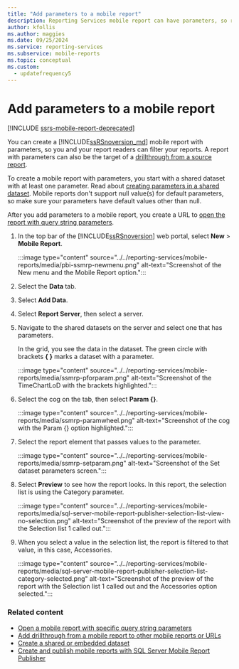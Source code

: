 ```yaml
---
title: "Add parameters to a mobile report"
description: Reporting Services mobile report can have parameters, so report readers can filter your reports. Such a report can also be the target of a drillthrough.
author: kfollis
ms.author: maggies
ms.date: 09/25/2024
ms.service: reporting-services
ms.subservice: mobile-reports
ms.topic: conceptual
ms.custom:
  - updatefrequency5
---
```

# Add parameters to a mobile report

[!INCLUDE [ssrs-mobile-report-deprecated](../../includes/ssrs-mobile-report-deprecated.md)]

You can create a [!INCLUDE[ssRSnoversion_md](../../includes/ssrsnoversion-md.md)] mobile report with parameters, so you and your report readers can filter your reports. A report with parameters can also be the target of a [drillthrough from a source report](../../reporting-services/mobile-reports/add-drillthrough-from-a-mobile-report-to-other-mobile-reports-or-urls.md). 

To create a mobile report with parameters, you start with a shared dataset with at least one parameter. Read about [creating parameters in a shared dataset](../../reporting-services/report-data/create-a-shared-dataset-or-embedded-dataset-report-builder-and-ssrs.md). Mobile reports don't support null value(s) for default parameters, so make sure your parameters have default values other than null.

After you add parameters to a mobile report, you create a URL to [open the report with query string parameters](../../reporting-services/mobile-reports/open-a-mobile-report-with-specific-query-string-parameters-reporting-services.md). 

1. In the top bar of the [!INCLUDE[ssRSnoversion](../../includes/ssrsnoversion-md.md)] web portal, select **New** > **Mobile Report**.  
  
   :::image type="content" source="../../reporting-services/mobile-reports/media/pbi-ssmrp-newmenu.png" alt-text="Screenshot of the New menu and the Mobile Report option.":::
  
     
1. Select the **Data** tab.   
  
1. Select **Add Data**.  
  
1. Select **Report Server**, then select a server.  
  
1. Navigate to the shared datasets on the server and select one that has parameters.  
  
   In the grid, you see the data in the dataset. The green circle with brackets **{ }** marks a dataset with a parameter.  
     
   :::image type="content" source="../../reporting-services/mobile-reports/media/ssmrp-pforparam.png" alt-text="Screenshot of the TimeChartLoD with the brackets highlighted.":::
  
1. Select the cog on the tab, then select **Param {}**.  
  
   :::image type="content" source="../../reporting-services/mobile-reports/media/ssmrp-paramwheel.png" alt-text="Screenshot of the cog with the Param {} option highlighted.":::
  
  
1. Select the report element that passes values to the parameter.  
  
   :::image type="content" source="../../reporting-services/mobile-reports/media/ssmrp-setparam.png" alt-text="Screenshot of the Set dataset parameters screen.":::
  
     
1. Select **Preview** to see how the report looks. In this report, the selection list is using the Category parameter.

   :::image type="content" source="../../reporting-services/mobile-reports/media/sql-server-mobile-report-publisher-selection-list-view-no-selection.png" alt-text="Screenshot of the preview of the report with the Selection list 1 called out.":::
 
   
1. When you select a value in the selection list, the report is filtered to that value, in this case, Accessories.

   :::image type="content" source="../../reporting-services/mobile-reports/media/sql-server-mobile-report-publisher-selection-list-category-selected.png" alt-text="Screenshot of the preview of the report with the Selection list 1 called out and the Accessories option selected.":::
   
  
### Related content 
-  [Open a mobile report with specific query string parameters](../../reporting-services/mobile-reports/open-a-mobile-report-with-specific-query-string-parameters-reporting-services.md)
-  [Add drillthrough from a mobile report to other mobile reports or URLs](../../reporting-services/mobile-reports/add-drillthrough-from-a-mobile-report-to-other-mobile-reports-or-urls.md)
-  [Create a shared or embedded dataset](../../reporting-services/report-data/create-a-shared-dataset-or-embedded-dataset-report-builder-and-ssrs.md)
- [Create and publish mobile reports with SQL Server Mobile Report Publisher](../../reporting-services/mobile-reports/create-mobile-reports-with-sql-server-mobile-report-publisher.md)  
  
  

